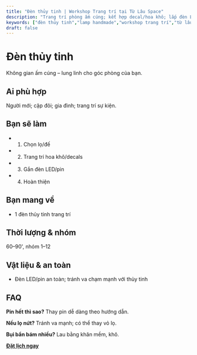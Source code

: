```yaml
---
title: "Đèn thủy tinh | Workshop Trang trí tại Từ Lâu Space"
description: "Trang trí phòng ấm cúng; kết hợp decal/hoa khô; lắp đèn LED an toàn. Thành phẩm mang về. Phù hợp người mới."
keywords: ["đèn thủy tinh","lamp handmade","workshop trang trí","từ lâu space","workshop handmade"]
draft: false
---
```


# Đèn thủy tinh

Không gian ấm cúng – lung linh cho góc phòng của bạn.

## Ai phù hợp
Người mới; cặp đôi; gia đình; trang trí sự kiện.

## Bạn sẽ làm
- 1. Chọn lọ/đế
- 2. Trang trí hoa khô/decals
- 3. Gắn đèn LED/pin
- 4. Hoàn thiện

## Bạn mang về
- 1 đèn thủy tinh trang trí

## Thời lượng & nhóm
60–90', nhóm 1–12

## Vật liệu & an toàn
- Đèn LED/pin an toàn; tránh va chạm mạnh với thủy tinh

## FAQ
**Pin hết thì sao?**
Thay pin dễ dàng theo hướng dẫn.

**Nếu lọ nứt?**
Tránh va mạnh; có thể thay vỏ lọ.

**Bụi bẩn bám nhiều?**
Lau bằng khăn mềm, khô.

**[Đặt lịch ngay](/pages/booking-pricing)**